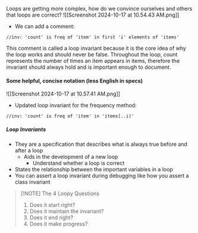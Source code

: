 Loops are getting more complex, how do we convince ourselves and others that loops are correct? 
![[Screenshot 2024-10-17 at 10.54.43 AM.png]]
- We can add a comment: 
```
//inv: 'count' is freq of 'item' in first 'i' elements of 'items'
```
This comment is called a loop invariant because it is the core idea of why the loop works and should never be false. Throughout the loop, count represents the number of times an item appears in items, therefore the invariant should always hold and is important enough to document.
#### Some helpful, concise notation (less English in specs)
![[Screenshot 2024-10-17 at 10.57.41 AM.png]]
- Updated loop invariant for the frequency method:
```
//inv: 'count' is freq of 'item' in 'items[..i)'
```
##### Loop Invariants 
- They are a specification that describes what is always true before and after a loop 
	- Aids in the development of a new loop
		- Understand whether a loop is correct 
- States the relationship between the important variables in a loop 
- You can assert a loop invariant during debugging like how you assert a class invariant 

> [!NOTE] The 4 Loopy Questions
> 1. Does it start right?
> 2. Does it maintain the invariant?
> 3. Does it end right?
> 4. Does it make progress?

